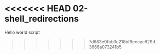 <<<<<<< HEAD
02-shell_redirections
=======
Hello world script
>>>>>>> 7d683e9fbb3c218bf9eeeac629d3666a073241b5
